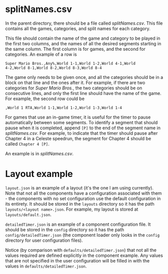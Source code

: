 # splitNames.csv

In the parent directory, there should be a file called
*splitNames.csv*. This file contains all the games, categories, and
split names for each category. 

This file should contain
the name of the game and category to be played in the first two
columns, and the names of all the desired segments starting in the
same column. The first column is for games, and the second for
categories. An example of a row is
```
Super Mario Bros.,Any%,World 1-1,World 1-2,World 4-1,World
4-2,World 8-1,World 8-2,World 8-3,World 8-4
```
The game only needs to be given once, and all the categories should be
in a block on that line and the ones after it. For example, if
there are two categories for *Super Mario Bros.*, the two
categories should be on consecutive lines, and only the first line
should have the name of the game. For example, the second row could
be
```
,World 1 RTA,World 1-1,World 1-2,World 1-3,World 1-4
```

For games that use an in-game timer, it is useful for the timer to
pause automatically between some segments. To identify a segment 
that should pause when it is completed, append `[P]` to the end of
the segment name in *splitNames.csv*. For example, to indicate that
the timer should pause after Chapter 4 in a Celeste speedrun, the
segment for Chapter 4 should be called `Chapter 4 [P]`.

An example is in *splitNames.csv*.

# Layout example

`layout.json` is an example of a layout (it's the one I am using
currently). Note that not all the components have a configuration
associated with them - the components with no set configuration use
the default configuration in its entirety. It should be stored in
the `layouts` directory so it has the path 
`layouts/<layout name>.json`. For example, my layout is stored at 
`layouts/default.json`.

`detailedTimer.json` is an example of a component configuration
file. It should be stored in the `config` directory so it has the
path `config/detailedTimer.json` (the component loader only looks
in the `config` directory for user configuration files).

Notice (by comparison with `defaults/detailedTimer.json`)
that not all the values required are defined explicitly in the
component example. Any values that are not specified in the user
configuration will be filled in with the values in
`defaults/detailedTimer.json`.
